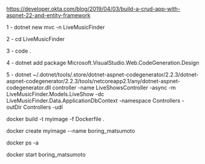 https://developer.okta.com/blog/2019/04/03/build-a-crud-app-with-aspnet-22-and-entity-framework

1 - dotnet new mvc -n LiveMusicFinder

2 - cd LiveMusicFinder

3 - code .

4 - dotnet add package Microsoft.VisualStudio.Web.CodeGeneration.Design

5 - dotnet ~/.dotnet/tools/.store/dotnet-aspnet-codegenerator/2.2.3/dotnet-aspnet-codegenerator/2.2.3/tools/netcoreapp2.1/any/dotnet-aspnet-codegenerator.dll controller -name LiveShowsController -async -m LiveMusicFinder.Models.LiveShow -dc LiveMusicFinder.Data.ApplicationDbContext -namespace Controllers -outDir Controllers -udl


docker build -t myimage -f Dockerfile .

docker create myimage --name boring_matsumoto

docker ps -a

docker start boring_matsumoto